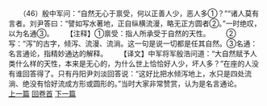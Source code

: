 　　（46）殷中军问：“自然无心于禀受，何以正善人少，恶人多①？”“诸人莫有言者。刘尹答曰：“譬如写水著地，正自纵横流漫，略无正方圆者②。”一时绝叹，以为名通③。
　　【注释】①禀受：指人所承受于自然的天性。
　　②写：“泻”的古字，倾泻、流漫、流淌。这一句是说一切都是任其自然。③名通：名言通论，指精妙通达的解释。
　　【译文】中军将军殷浩问道：“大自然赋予人类什么样的天性，本来是无心的，为什么世上恰恰好人少，坏人多？”在座的人没有谁回答得了。只有丹阳尹刘淡回答说：“这好比把水倾泻地上，水只是四处流淌、绝没有恰好流成方形或圆形的。”当时大家非常赞赏，认为是名言通论。
<br>[上一篇](04_045) [回卷首](04_000) [下一篇](04_047)
